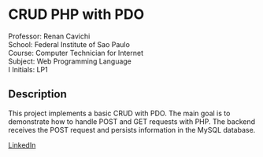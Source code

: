 # CRUD PHP with PDO

Professor: Renan Cavichi<br> School: Federal Institute of Sao Paulo<br> Course:
Computer Technician for Internet<br> Subject: Web Programming Language<br>I
Initials: LP1<br>

## Description

This project implements a basic CRUD with PDO. The main goal is to demonstrate
how to handle POST and GET requests with PHP. The backend receives the POST
request and persists information in the MySQL database.

[LinkedIn](https://br.linkedin.com/in/renancavichi)
